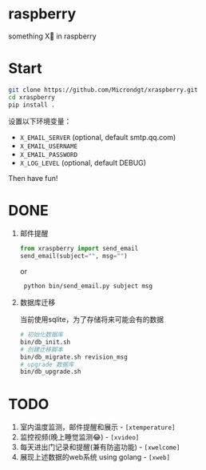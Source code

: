 # raspberry

something X🎩 in raspberry

Start
===

```bash
git clone https://github.com/Microndgt/xraspberry.git
cd xraspberry
pip install .
```

设置以下环境变量：

- `X_EMAIL_SERVER` (optional, default smtp.qq.com)
- `X_EMAIL_USERNAME`
- `X_EMAIL_PASSWORD`
- `X_LOG_LEVEL` (optional, default DEBUG)

Then have fun!

DONE
===

1. 邮件提醒

    ```python
   from xraspberry import send_email
   send_email(subject="", msg="")
    ```
   
   or
   
   ```bash
    python bin/send_email.py subject msg
   ```

2. 数据库迁移
    
    当前使用sqlite，为了存储将来可能会有的数据
    
    ```bash
    # 初始化数据库
    bin/db_init.sh
    # 创建迁移脚本
    bin/db_migrate.sh revision_msg
    # upgrade 数据库
    bin/db_upgrade.sh
    ```

TODO
===

1. 室内温度监测，邮件提醒和展示 - `[xtemperature]`
2. 监控视频(晚上睡觉监测😂) - `[xvideo]`
3. 每天进出门记录和提醒(兼有防盗功能) - `[xwelcome]`
4. 展现上述数据的web系统 using golang - `[xweb]`

